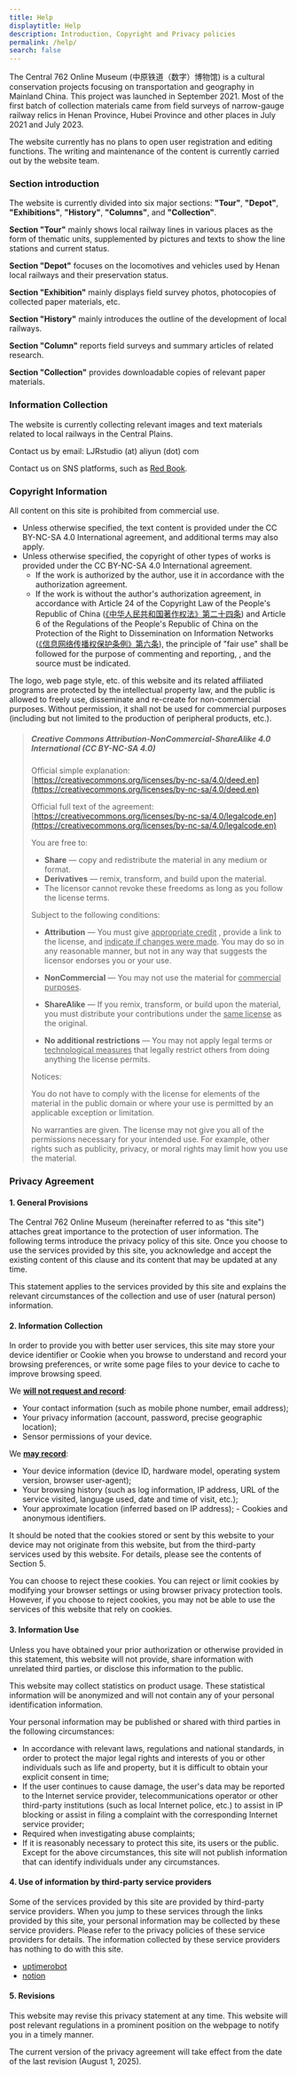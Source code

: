 ```yaml
---
title: Help
displaytitle: Help
description: Introduction, Copyright and Privacy policies
permalink: /help/
search: false
---
```


The Central 762 Online Museum (中原铁道（数字）博物馆) is a cultural conservation projects focusing on transportation and geography in Mainland China. This project was launched in September 2021. Most of the first batch of collection materials came from field surveys of narrow-gauge railway relics in Henan Province, Hubei Province and other places in July 2021 and July 2023. 

The website currently has no plans to open user registration and editing functions. The writing and maintenance of the content is currently carried out by the website team.

### Section introduction 

The website is currently divided into six major sections: **"Tour"**, **"Depot"**, **"Exhibitions"**, **"History"**, **"Columns"**, and **"Collection"**. 

**Section "Tour"** mainly shows local railway lines in various places as the form of thematic units, supplemented by pictures and texts to show the line stations and current status.

**Section "Depot"** focuses on the locomotives and vehicles used by Henan local railways and their preservation status. 

**Section "Exhibition"** mainly displays field survey photos, photocopies of collected paper materials, etc. 

**Section "History"** mainly introduces the outline of the development of local railways. 

**Section "Column"** reports field surveys and summary articles of related research. 

**Section "Collection"** provides downloadable copies of relevant paper materials. 

### Information Collection 

The website is currently collecting relevant images and text materials related to local railways in the Central Plains.

Contact us by email: LJRstudio (at) aliyun (dot) com

Contact us on SNS platforms, such as [Red Book](https://www.xiaohongshu.com/user/profile/615d400c0000000002020aea).


### Copyright Information 

All content on this site is prohibited from commercial use. 

- Unless otherwise specified, the text content is provided under the CC BY-NC-SA 4.0 International agreement, and additional terms may also apply. 
- Unless otherwise specified, the copyright of other types of works is provided under the CC BY-NC-SA 4.0 International agreement. 
  - If the work is authorized by the author, use it in accordance with the authorization agreement. 
  - If the work is without the author's authorization agreement, in accordance with Article 24 of the Copyright Law of the People's Republic of China ([《中华人民共和国著作权法》第二十四条](https://flk.npc.gov.cn/detail2.html?ZmY4MDgwODE3NTJiN2Q0MzAxNzVlNDc2NmJhYjE1NTc%3D)) and Article 6 of the Regulations of the People's Republic of China on the Protection of the Right to Dissemination on Information Networks ([《信息网络传播权保护条例》第六条](https://flk.npc.gov.cn/detail2.html?ZmY4MDgwODE2ZjNjYmIzYzAxNmY0MTM5OTJiMjFkYjk%3D)), the principle of "fair use" shall be followed for the purpose of commenting and reporting, , and the source must be indicated. 

The logo, web page style, etc. of this website and its related affiliated programs are protected by the intellectual property law, and the public is allowed to freely use, disseminate and re-create for non-commercial purposes. Without permission, it shall not be used for commercial purposes (including but not limited to the production of peripheral products, etc.). 

> 
> ##### Creative Commons Attribution-NonCommercial-ShareAlike 4.0 International (CC BY-NC-SA 4.0) 
> 
> Official simple explanation: [https://creativecommons.org/licenses/by-nc-sa/4.0/deed.en](https://creativecommons.org/licenses/by-nc-sa/4.0/deed.en) 
> 
> 
> Official full text of the agreement: [https://creativecommons.org/licenses/by-nc-sa/4.0/legalcode.en](https://creativecommons.org/licenses/by-nc-sa/4.0/legalcode.en) 
> 
> 
> You are free to: 
> - **Share** — copy and redistribute the material in any medium or format. 
> - **Derivatives** — remix, transform, and build upon the material. 
> - The licensor cannot revoke these freedoms as long as you follow the license terms. 
> 
> Subject to the following conditions: 
> - **Attribution** — You must give <u>appropriate credit</u> , provide a link to the license, and <u>indicate if changes were made</u>. You may do so in any reasonable manner, but not in any way that suggests the licensor endorses you or your use. 
> - **NonCommercial** — You may not use the material for <u>commercial purposes</u>. 
> - **ShareAlike** — If you remix, transform, or build upon the material, you must distribute your contributions under the <u>same license</u> as the original. 
> 
> - **No additional restrictions** — You may not apply legal terms or <u>technological measures</u> that legally restrict others from doing anything the license permits. 
> 
> Notices: 
> 
> You do not have to comply with the license for elements of the material in the public domain or where your use is permitted by an applicable exception or limitation. 
> 
> No warranties are given. The license may not give you all of the permissions necessary for your intended use. For example, other rights such as publicity, privacy, or moral rights may limit how you use the material. 


### Privacy Agreement 

#### 1. General Provisions 
The Central 762 Online Museum (hereinafter referred to as "this site") attaches great importance to the protection of user information. The following terms introduce the privacy policy of this site. Once you choose to use the services provided by this site, you acknowledge and accept the existing content of this clause and its content that may be updated at any time. 

This statement applies to the services provided by this site and explains the relevant circumstances of the collection and use of user (natural person) information. 


#### 2. Information Collection 
In order to provide you with better user services, this site may store your device identifier or Cookie when you browse to understand and record your browsing preferences, or write some page files to your device to cache to improve browsing speed. 

We <b><u>will not request and record</u></b>: 

- Your contact information (such as mobile phone number, email address); 
- Your privacy information (account, password, precise geographic location); 
- Sensor permissions of your device. 

We <b><u>may record</u></b>: 

- Your device information (device ID, hardware model, operating system version, browser user-agent); 
- Your browsing history (such as log information, IP address, URL of the service visited, language used, date and time of visit, etc.); 
- Your approximate location (inferred based on IP address); - Cookies and anonymous identifiers. 

It should be noted that the cookies stored or sent by this website to your device may not originate from this website, but from the third-party services used by this website. For details, please see the contents of Section 5. 

You can choose to reject these cookies. You can reject or limit cookies by modifying your browser settings or using browser privacy protection tools. However, if you choose to reject cookies, you may not be able to use the services of this website that rely on cookies. 


#### 3. Information Use 
Unless you have obtained your prior authorization or otherwise provided in this statement, this website will not provide, share information with unrelated third parties, or disclose this information to the public. 

This website may collect statistics on product usage. These statistical information will be anonymized and will not contain any of your personal identification information. 

Your personal information may be published or shared with third parties in the following circumstances: 

- In accordance with relevant laws, regulations and national standards, in order to protect the major legal rights and interests of you or other individuals such as life and property, but it is difficult to obtain your explicit consent in time; 
- If the user continues to cause damage, the user's data may be reported to the Internet service provider, telecommunications operator or other third-party institutions (such as local Internet police, etc.) to assist in IP blocking or assist in filing a complaint with the corresponding Internet service provider; 
- Required when investigating abuse complaints; 
- If it is reasonably necessary to protect this site, its users or the public. Except for the above circumstances, this site will not publish information that can identify individuals under any circumstances.


#### 4. Use of information by third-party service providers 
Some of the services provided by this site are provided by third-party service providers. When you jump to these services through the links provided by this site, your personal information may be collected by these service providers. Please refer to the privacy policies of these service providers for details. The information collected by these service providers has nothing to do with this site. 

- [uptimerobot](https://uptimerobot.com/privacy) 
- [notion](https://www.notion.so/Terms-and-Privacy-28ffdd083dc3473e9c2da6ec011b58ac) 


#### 5. Revisions 
This website may revise this privacy statement at any time. This website will post relevant regulations in a prominent position on the webpage to notify you in a timely manner. 

The current version of the privacy agreement will take effect from the date of the last revision (August 1, 2025).